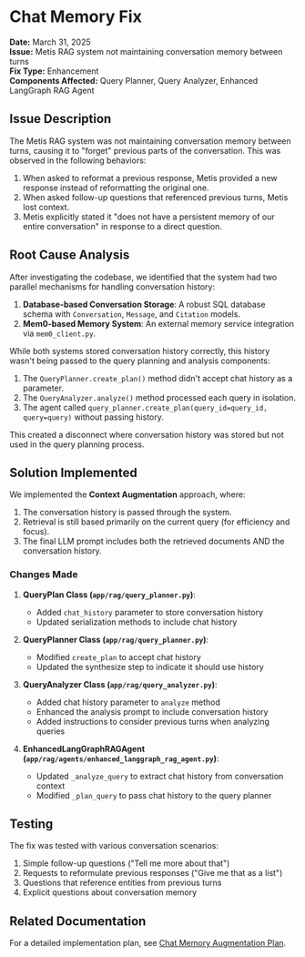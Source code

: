 # Chat Memory Fix

**Date:** March 31, 2025  
**Issue:** Metis RAG system not maintaining conversation memory between turns  
**Fix Type:** Enhancement  
**Components Affected:** Query Planner, Query Analyzer, Enhanced LangGraph RAG Agent  

## Issue Description

The Metis RAG system was not maintaining conversation memory between turns, causing it to "forget" previous parts of the conversation. This was observed in the following behaviors:

1. When asked to reformat a previous response, Metis provided a new response instead of reformatting the original one.
2. When asked follow-up questions that referenced previous turns, Metis lost context.
3. Metis explicitly stated it "does not have a persistent memory of our entire conversation" in response to a direct question.

## Root Cause Analysis

After investigating the codebase, we identified that the system had two parallel mechanisms for handling conversation history:

1. **Database-based Conversation Storage**: A robust SQL database schema with `Conversation`, `Message`, and `Citation` models.
2. **Mem0-based Memory System**: An external memory service integration via `mem0_client.py`.

While both systems stored conversation history correctly, this history wasn't being passed to the query planning and analysis components:

1. The `QueryPlanner.create_plan()` method didn't accept chat history as a parameter.
2. The `QueryAnalyzer.analyze()` method processed each query in isolation.
3. The agent called `query_planner.create_plan(query_id=query_id, query=query)` without passing history.

This created a disconnect where conversation history was stored but not used in the query planning process.

## Solution Implemented

We implemented the **Context Augmentation** approach, where:

1. The conversation history is passed through the system.
2. Retrieval is still based primarily on the current query (for efficiency and focus).
3. The final LLM prompt includes both the retrieved documents AND the conversation history.

### Changes Made

1. **QueryPlan Class (`app/rag/query_planner.py`)**:
   - Added `chat_history` parameter to store conversation history
   - Updated serialization methods to include chat history

2. **QueryPlanner Class (`app/rag/query_planner.py`)**:
   - Modified `create_plan` to accept chat history
   - Updated the synthesize step to indicate it should use history

3. **QueryAnalyzer Class (`app/rag/query_analyzer.py`)**:
   - Added chat history parameter to `analyze` method
   - Enhanced the analysis prompt to include conversation history
   - Added instructions to consider previous turns when analyzing queries

4. **EnhancedLangGraphRAGAgent (`app/rag/agents/enhanced_langgraph_rag_agent.py`)**:
   - Updated `_analyze_query` to extract chat history from conversation context
   - Modified `_plan_query` to pass chat history to the query planner

## Testing

The fix was tested with various conversation scenarios:

1. Simple follow-up questions ("Tell me more about that")
2. Requests to reformulate previous responses ("Give me that as a list")
3. Questions that reference entities from previous turns
4. Explicit questions about conversation memory

## Related Documentation

For a detailed implementation plan, see [Chat Memory Augmentation Plan](../implementation/chat_memory_augmentation_plan.md).